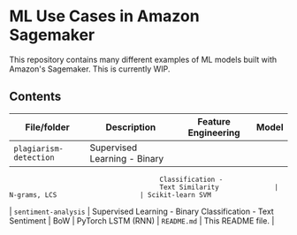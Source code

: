 # ML Use Cases in Amazon Sagemaker
This repository contains many different examples of ML models built with Amazon's Sagemaker. This is currently WIP.

## Contents

| File/folder                           | Description                  | Feature Engineering              | Model
|---------------------------------------|------------------------------|----------------------------------|------------
| `plagiarism-detection`                | Supervised Learning - Binary
                                          Classification -
                                          Text Similarity              | N-grams, LCS                     | Scikit-learn SVM
| `sentiment-analysis`                  | Supervised Learning
                                          - Binary Classification -
                                          Text Sentiment               | BoW                              | PyTorch LSTM (RNN)
| `README.md`                           | This README file.                                               |
